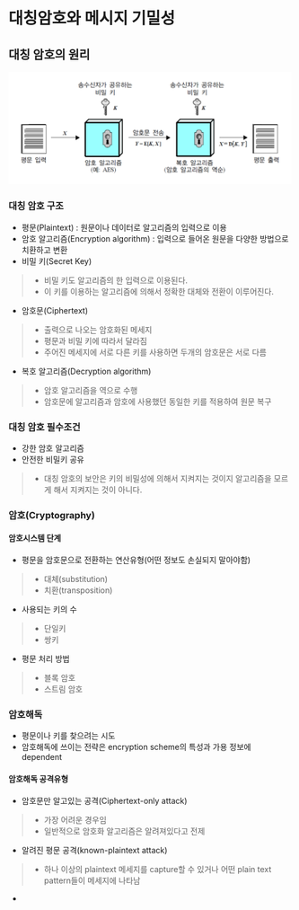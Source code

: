 # 대칭암호와 메시지 기밀성
## 대칭 암호의 원리
![대칭 암호 원리](https://github.com/kimseungdeok/2021_2_JNU/blob/main/Information_Security/images/Symmetric_Encryption.jpg)
### 대칭 암호 구조
- 평문(Plaintext) : 원문이나 데이터로 알고리즘의 입력으로 이용
- 암호 알고리즘(Encryption algorithm) : 입력으로 들어온 원문을 다양한 방법으로 치환하고 변환
- 비밀 키(Secret Key)
>- 비밀 키도 알고리즘의 한 입력으로 이용된다.
>- 이 키를 이용하는 알고리즘에 의해서 정확한 대체와 전환이 이루어진다.
- 암호문(Ciphertext)
>- 출력으로 나오는 암호화된 메세지
>- 평문과 비밀 키에 따라서 달라짐
>- 주어진 메세지에 서로 다른 키를 사용하면 두개의 암호문은 서로 다름
- 복호 알고리즘(Decryption algorithm)
>- 암호 알고리즘을 역으로 수행
>- 암호문에 알고리즘과 암호에 사용했던 동일한 키를 적용하여 원문 복구
### 대칭 암호 필수조건
- 강한 암호 알고리즘
- 안전한 비밀키 공유
>- 대칭 암호의 보안은 키의 비밀성에 의해서 지켜지는 것이지 알고리즘을 모르게 해서 지켜지는 것이 아니다.
### 암호(Cryptography)
#### 암호시스템 단계
- 평문을 암호문으로 전환하는 연산유형(어떤 정보도 손실되지 말아야함)
>- 대체(substitution)
>- 치환(transposition)
- 사용되는 키의 수
>- 단일키
>- 쌍키
- 평문 처리 방법
>- 블록 암호
>- 스트림 암호

### 암호해독
- 평문이나 키를 찾으려는 시도
- 암호해독에 쓰이는 전략은 encryption scheme의 특성과 가용 정보에 dependent
#### 암호해독 공격유형
- 암호문만 알고있는 공격(Ciphertext-only attack)
>- 가장 어려운 경우임
>- 일반적으로 암호화 알고리즘은 알려져있다고 전제
- 알려진 평문 공격(known-plaintext attack)
>- 하나 이상의 plaintext 메세지를 capture할 수 있거나 어떤 plain text pattern들이 메세지에 나타남
- 

